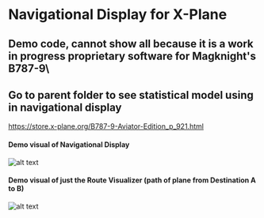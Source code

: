 # Navigational Display for X-Plane

## Demo code, cannot show all because it is a work in progress proprietary software for Magknight's B787-9\\
## Go to parent folder to see statistical model using in navigational display
https://store.x-plane.org/B787-9-Aviator-Edition_p_921.html

#### Demo visual of Navigational Display
![alt text](https://github.com/harrisonchiu/XPlane-Altitude/blob/master/Navigational%20Display/ND1.png)

#### Demo visual of just the Route Visualizer (path of plane from Destination A to B)
![alt text](https://github.com/harrisonchiu/XPlane-Altitude/blob/master/Navigational%20Display/ND2.png)
